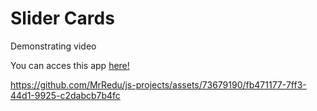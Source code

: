 # Slider Cards

Demonstrating video

You can acces this app [here!](https://the-legions-of-the-charr.netlify.app/)

https://github.com/MrRedu/js-projects/assets/73679190/fb471177-7ff3-44d1-9925-c2dabcb7b4fc

